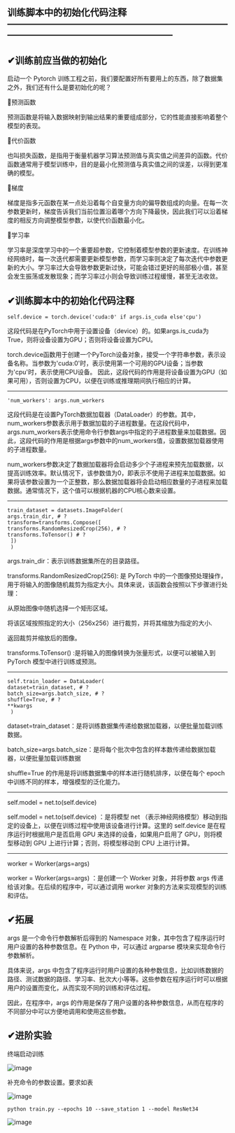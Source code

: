  训练脚本中的初始化代码注释
——————————————————————————————————————————
-------------------------------------------------------------------------------------------------------------------------------------------------------------
✔训练前应当做的初始化
---------------------------------------------------------------------------------------------------------------------------------------------------------
启动⼀个 Pytorch 训练⼯程之前，我们要配置好所有要⽤上的东⻄，除了数据集之外，我们还有什么是要初始化的呢？

🔸预测函数

预测函数是将输入数据映射到输出结果的重要组成部分，它的性能直接影响着整个模型的表现。

🔸代价函数

也叫损失函数，是指用于衡量机器学习算法预测值与真实值之间差异的函数。代价函数通常用于模型训练中，目的是最小化预测值与真实值之间的误差，以得到更准确的模型。

🔸梯度

梯度是指多元函数在某一点处沿着每个自变量方向的偏导数组成的向量。在每一次参数更新时，梯度告诉我们当前位置沿着哪个方向下降最快，因此我们可以沿着梯度的相反方向调整模型参数，以使代价函数最小化。

🔸学习率

学习率是深度学习中的一个重要超参数，它控制着模型参数的更新速度。在训练神经网络时，每一次迭代都需要更新模型参数，而学习率则决定了每次迭代中参数更新的大小。学习率过大会导致参数更新过快，可能会错过更好的局部极小值，甚至会发生振荡或发散现象；而学习率过小则会导致训练过程缓慢，甚至无法收敛。



✔训练脚本中的初始化代码注释
---------------------------------------------------------------------------------------------------------------------------------------------------------
    self.device = torch.device('cuda:0' if args.is_cuda else'cpu') 

这段代码是在PyTorch中用于设置设备（device）的。如果args.is_cuda为True，则将设备设置为GPU；否则将设备设置为CPU。

torch.device函数用于创建一个PyTorch设备对象，接受一个字符串参数，表示设备名称。当参数为'cuda:0'时，表示使用第一个可用的GPU设备；当参数为'cpu'时，表示使用CPU设备。
因此，这段代码的作用是将设备设置为GPU（如果可用），否则设置为CPU，以便在训练或推理期间执行相应的计算。

---------------------------------------------------------------------------------------------------------------------------------------------------------
    'num_workers': args.num_workers

这段代码是在设置PyTorch数据加载器（DataLoader）的参数。其中，num_workers参数表示用于数据加载的子进程数量。在这段代码中，args.num_workers表示使用命令行参数args中指定的子进程数量来加载数据。因此，这段代码的作用是根据args参数中的num_workers值，设置数据加载器使用的子进程数量。

num_workers参数决定了数据加载器将会启动多少个子进程来预先加载数据，以提高训练效率。默认情况下，该参数值为0，即表示不使用子进程来加载数据。如果将该参数设置为一个正整数，那么数据加载器将会启动相应数量的子进程来加载数据。通常情况下，这个值可以根据机器的CPU核心数来设置。

---------------------------------------------------------------------------------------------------------------------------------------------------------
    train_dataset = datasets.ImageFolder(
    args.train_dir, # ?
    transform=transforms.Compose([
    transforms.RandomResizedCrop(256), # ?
    transforms.ToTensor() # ?
     ])
     )
 
 args.train_dir：表示训练数据集所在的目录路径。
 
 transforms.RandomResizedCrop(256): 是 PyTorch 中的一个图像预处理操作，用于将输入的图像随机裁剪为指定大小。具体来说，该函数会按照以下步骤进行处理：

从原始图像中随机选择一个矩形区域。

将该区域按照指定的大小（256x256）进行裁剪，并将其缩放为指定的大小.

返回裁剪并缩放后的图像。

transforms.ToTensor() :是将输入的图像转换为张量形式，以便可以被输入到 PyTorch 模型中进行训练或预测。

---------------------------------------------------------------------------------------------------------------------------------------------------------
    self.train_loader = DataLoader(
    dataset=train_dataset, # ?
    batch_size=args.batch_size, # ?
    shuffle=True, # ?
    **kwargs
     )
     
 dataset=train_dataset：是将训练数据集传递给数据加载器，以便批量加载训练数据。
 
 batch_size=args.batch_size：是将每个批次中包含的样本数传递给数据加载器，以便批量加载训练数据

shuffle=True 的作用是将训练数据集中的样本进行随机排序，以便在每个 epoch 中训练不同的样本，增强模型的泛化能力。

---------------------------------------------------------------------------------------------------------------------------------------------------------
  self.model = net.to(self.device) 

self.model = net.to(self.device) ：是将模型 net （表示神经网络模型）移动到指定的设备上，以便在训练过程中使用该设备进行计算。这里的 self.device 是在程序运行时根据用户是否启用 GPU 来选择的设备，如果用户启用了 GPU，则将模型移动到 GPU 上进行计算；否则，将模型移动到 CPU 上进行计算。

---------------------------------------------------------------------------------------------------------------------------------------------------------
  worker = Worker(args=args) 

worker = Worker(args=args) ：是创建一个 Worker 对象，并将参数 args 传递给该对象。在后续的程序中，可以通过调用 worker 对象的方法来实现模型的训练和评估。

✔拓展
-----------------------------------------------------------------------------------------------------------------------------------------
args 是一个命令行参数解析后得到的 Namespace 对象，其中包含了程序运行时用户设置的各种参数信息。在 Python 中，可以通过 argparse 模块来实现命令行参数解析。

具体来说，args 中包含了程序运行时用户设置的各种参数信息，比如训练数据的路径、测试数据的路径、学习率、批次大小等等。这些参数在程序运行时可以根据用户的设置而变化，从而实现不同的训练和评估过程。

因此，在程序中，args 的作用是保存了用户设置的各种参数信息，从而在程序的不同部分中可以方便地调用和使用这些参数。

✔进阶实验
-----------------------------------------------------------------------------------------------------------------------------------------
终端启动训练

![image](https://user-images.githubusercontent.com/128702185/233389114-31307746-0e2b-4bd0-be91-982f891634cc.png)

补充命令的参数设置。要求如表

![image](https://user-images.githubusercontent.com/128702185/233389446-fdff74cd-af59-4acc-b247-254a2c505bc2.png)

    python train.py --epochs 10 --save_station 1 --model ResNet34

![image](https://user-images.githubusercontent.com/128702185/233398773-a04211b3-f8d7-4712-87fa-e680aa9c7df9.png)

